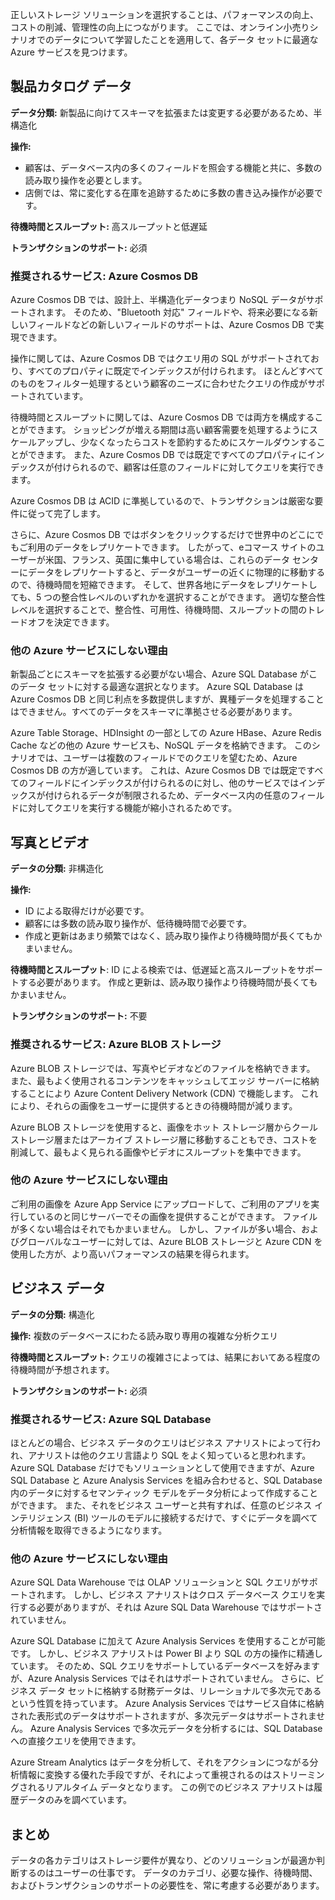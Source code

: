 正しいストレージ ソリューションを選択することは、パフォーマンスの向上、コストの削減、管理性の向上につながります。 ここでは、オンライン小売りシナリオでのデータについて学習したことを適用して、各データ セットに最適な Azure サービスを見つけます。 

## <a name="product-catalog-data"></a>製品カタログ データ

**データ分類:** 新製品に向けてスキーマを拡張または変更する必要があるため、半構造化

**操作:**

- 顧客は、データベース内の多くのフィールドを照会する機能と共に、多数の読み取り操作を必要とします。
- 店側では、常に変化する在庫を追跡するために多数の書き込み操作が必要です。

**待機時間とスループット:** 高スループットと低遅延

**トランザクションのサポート:** 必須

### <a name="recommended-service-azure-cosmos-db"></a>推奨されるサービス: Azure Cosmos DB

Azure Cosmos DB では、設計上、半構造化データつまり NoSQL データがサポートされます。 そのため、"Bluetooth 対応" フィールドや、将来必要になる新しいフィールドなどの新しいフィールドのサポートは、Azure Cosmos DB で実現できます。

操作に関しては、Azure Cosmos DB ではクエリ用の SQL がサポートされており、すべてのプロパティに既定でインデックスが付けられます。 ほとんどすべてのものをフィルター処理するという顧客のニーズに合わせたクエリの作成がサポートされています。

待機時間とスループットに関しては、Azure Cosmos DB では両方を構成することができます。 ショッピングが増える期間は高い顧客需要を処理するようにスケールアップし、少なくなったらコストを節約するためにスケールダウンすることができます。 また、Azure Cosmos DB では既定ですべてのプロパティにインデックスが付けられるので、顧客は任意のフィールドに対してクエリを実行できます。

Azure Cosmos DB は ACID に準拠しているので、トランザクションは厳密な要件に従って完了します。

さらに、Azure Cosmos DB ではボタンをクリックするだけで世界中のどこにでもご利用のデータをレプリケートできます。 したがって、eコマース サイトのユーザーが米国、フランス、英国に集中している場合は、これらのデータ センターにデータをレプリケートすると、データがユーザーの近くに物理的に移動するので、待機時間を短縮できます。 そして、世界各地にデータをレプリケートしても、5 つの整合性レベルのいずれかを選択することができます。 適切な整合性レベルを選択することで、整合性、可用性、待機時間、スループットの間のトレードオフを決定できます。

### <a name="why-not-other-azure-services"></a>他の Azure サービスにしない理由

新製品ごとにスキーマを拡張する必要がない場合、Azure SQL Database がこのデータ セットに対する最適な選択となります。 Azure SQL Database は Azure Cosmos DB と同じ利点を多数提供しますが、異種データを処理することはできません。すべてのデータをスキーマに準拠させる必要があります。

Azure Table Storage、HDInsight の一部としての Azure HBase、Azure Redis Cache などの他の Azure サービスも、NoSQL データを格納できます。 このシナリオでは、ユーザーは複数のフィールドでのクエリを望むため、Azure Cosmos DB の方が適しています。 これは、Azure Cosmos DB では既定ですべてのフィールドにインデックスが付けられるのに対し、他のサービスではインデックスが付けられるデータが制限されるため、データベース内の任意のフィールドに対してクエリを実行する機能が縮小されるためです。

## <a name="photos-and-videos"></a>写真とビデオ

**データの分類:** 非構造化

**操作:**

- ID による取得だけが必要です。
- 顧客には多数の読み取り操作が、低待機時間で必要です。
- 作成と更新はあまり頻繁ではなく、読み取り操作より待機時間が長くてもかまいません。

**待機時間とスループット**: ID による検索では、低遅延と高スループットをサポートする必要があります。 作成と更新は、読み取り操作より待機時間が長くてもかまいません。

**トランザクションのサポート:** 不要

### <a name="recommended-service-azure-blob-storage"></a>推奨されるサービス: Azure BLOB ストレージ

Azure BLOB ストレージでは、写真やビデオなどのファイルを格納できます。 また、最もよく使用されるコンテンツをキャッシュしてエッジ サーバーに格納することにより Azure Content Delivery Network (CDN) で機能します。 これにより、それらの画像をユーザーに提供するときの待機時間が減ります。

Azure BLOB ストレージを使用すると、画像をホット ストレージ層からクール ストレージ層またはアーカイブ ストレージ層に移動することもでき、コストを削減して、最もよく見られる画像やビデオにスループットを集中できます。

### <a name="why-not-other-azure-services"></a>他の Azure サービスにしない理由

ご利用の画像を Azure App Service にアップロードして、ご利用のアプリを実行しているのと同じサーバーでその画像を提供することができます。 ファイルが多くない場合はそれでもかまいません。 しかし、ファイルが多い場合、およびグローバルなユーザーに対しては、Azure BLOB ストレージと Azure CDN を使用した方が、より高いパフォーマンスの結果を得られます。

## <a name="business-data"></a>ビジネス データ

**データの分類:** 構造化

**操作:** 複数のデータベースにわたる読み取り専用の複雑な分析クエリ

**待機時間とスループット:** クエリの複雑さによっては、結果においてある程度の待機時間が予想されます。

**トランザクションのサポート:** 必須

### <a name="recommended-service-azure-sql-database"></a>推奨されるサービス: Azure SQL Database

ほとんどの場合、ビジネス データのクエリはビジネス アナリストによって行われ、アナリストは他のクエリ言語より SQL をよく知っていると思われます。 Azure SQL Database だけでもソリューションとして使用できますが、Azure SQL Database と Azure Analysis Services を組み合わせると、SQL Database 内のデータに対するセマンティック モデルをデータ分析によって作成することができます。 また、それをビジネス ユーザーと共有すれば、任意のビジネス インテリジェンス (BI) ツールのモデルに接続するだけで、すぐにデータを調べて分析情報を取得できるようになります。 

### <a name="why-not-other-azure-services"></a>他の Azure サービスにしない理由

Azure SQL Data Warehouse では OLAP ソリューションと SQL クエリがサポートされます。 しかし、ビジネス アナリストはクロス データベース クエリを実行する必要がありますが、それは Azure SQL Data Warehouse ではサポートされていません。

Azure SQL Database に加えて Azure Analysis Services を使用することが可能です。 しかし、ビジネス アナリストは Power BI より SQL の方の操作に精通しています。 そのため、SQL クエリをサポートしているデータベースを好みますが、Azure Analysis Services ではそれはサポートされていません。 さらに、ビジネス データ セットに格納する財務データは、リレーショナルで多次元であるという性質を持っています。 Azure Analysis Services ではサービス自体に格納された表形式のデータはサポートされますが、多次元データはサポートされません。 Azure Analysis Services で多次元データを分析するには、SQL Database への直接クエリを使用できます。

Azure Stream Analytics はデータを分析して、それをアクションにつながる分析情報に変換する優れた手段ですが、それによって重視されるのはストリーミングされるリアルタイム データとなります。 この例でのビジネス アナリストは履歴データのみを調べています。

## <a name="summary"></a>まとめ

データの各カテゴリはストレージ要件が異なり、どのソリューションが最適か判断するのはユーザーの仕事です。 データのカテゴリ、必要な操作、待機時間、およびトランザクションのサポートの必要性を、常に考慮する必要があります。